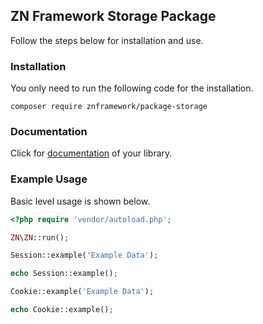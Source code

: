 <h2>ZN Framework Storage Package</h2>
<p>
Follow the steps below for installation and use.
</p>

<h3>Installation</h3>
<p>
You only need to run the following code for the installation.
</p>

```
composer require znframework/package-storage
```

<h3>Documentation</h3>
<p>
Click for <a href="https://docs.znframework.com/veri-saklama-kutuphaneleri/oturum-kutuphanesi">documentation</a> of your library.
</p>

<h3>Example Usage</h3>
<p>
Basic level usage is shown below.
</p>

```php
<?php require 'vendor/autoload.php';

ZN\ZN::run();

Session::example('Example Data');

echo Session::example();
```
```php
Cookie::example('Example Data');

echo Cookie::example();
```
